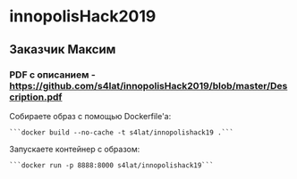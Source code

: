 # innopolisHack2019
## Заказчик Максим
### PDF с описанием - https://github.com/s4lat/innopolisHack2019/blob/master/Description.pdf

Собираете образ с помощью Dockerfile'а:

    ```docker build --no-cache -t s4lat/innopolishack19 .```

Запускаете контейнер с образом:

    ```docker run -p 8888:8000 s4lat/innopolishack19```

